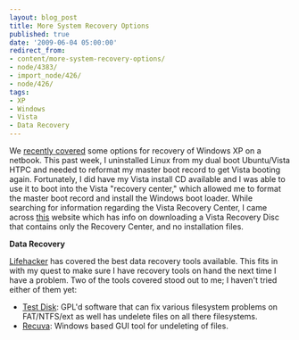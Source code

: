 ```yaml
---
layout: blog_post
title: More System Recovery Options
published: true
date: '2009-06-04 05:00:00'
redirect_from:
- content/more-system-recovery-options/
- node/4383/
- import_node/426/
- node/426/
tags:
- XP
- Windows
- Vista
- Data Recovery
---
```


We [recently covered](/content/windows-xp-netbook-backup-options) some options for recovery of Windows XP on a netbook. This past week, I uninstalled Linux from my dual boot Ubuntu/Vista HTPC and needed to reformat my master boot record to get Vista booting again. Fortunately, I did have my Vista install CD available and I was able to use it to boot into the Vista "recovery center," which allowed me to format the master boot record and install the Windows boot loader. While searching for information regarding the Vista Recovery Center, I came across [this](http://neosmart.net/blog/2008/windows-vista-recovery-disc-download/) website which has info on downloading a Vista Recovery Disc that contains only the Recovery Center, and no installation files. 

**Data Recovery** 

[Lifehacker](http://lifehacker.com/) has covered the best data recovery tools available. This fits in with my quest to make sure I have recovery tools on hand the next time I have a problem. Two of the tools covered stood out to me; I haven't tried either of them yet:

-   [Test Disk](http://www.cgsecurity.org/wiki/TestDisk): GPL'd software that can fix various filesystem problems on FAT/NTFS/ext as well has undelete files on all there filesystems.
-   [Recuva](http://www.recuva.com/): Windows based GUI tool for undeleting of files.


